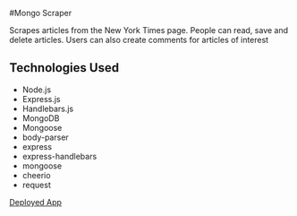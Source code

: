 #Mongo Scraper

Scrapes articles from the New York Times page. People can read, save and delete articles. Users can also create comments for articles of interest

## Technologies Used

<ul>
    <li>Node.js</li>
    <li>Express.js</li>
    <li> Handlebars.js</li>
    <li> MongoDB</li>
    <li> Mongoose</li>
    <li> body-parser</li>
    <li> express</li>
    <li> express-handlebars</li>
    <li> mongoose</li>
    <li> cheerio</li>
    <li> request</li>
</ul>

[Deployed App](https://flyingscraper.herokuapp.com/)
